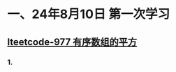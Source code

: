 # 一、24年8月10日 第一次学习
## [lteetcode-977 有序数组的平方](https://leetcode.cn/problems/squares-of-a-sorted-array/description/)

### 1.
